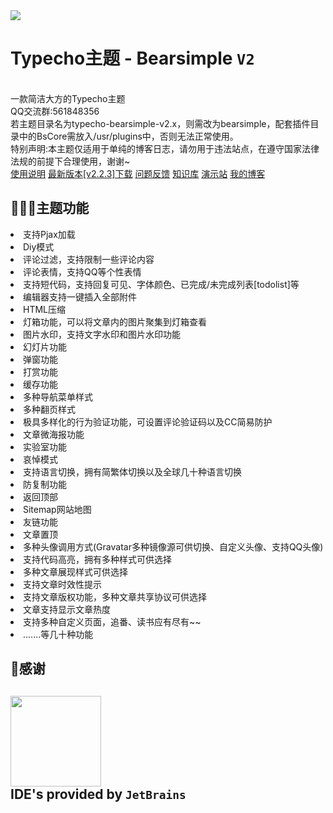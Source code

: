 <img src="https://i.ibb.co/m0Q2dr0/IMG-20221202-015442.jpg">
<h1>Typecho主题 - Bearsimple <code>V2</code></h1><br>
一款简洁大方的Typecho主题<br>
QQ交流群:561848356<br>
<a>若主题目录名为typecho-bearsimple-v2.x，则需改为bearsimple，配套插件目录中的BsCore需放入/usr/plugins中，否则无法正常使用。</a><br>
<a>特别声明:本主题仅适用于单纯的博客日志，请勿用于违法站点，在遵守国家法律法规的前提下合理使用，谢谢~</a><br>
<a href="https://www.bearnotion.eu/Typecho/bearsimple.html">使用说明</a>
<a href="https://github.com/whitebearcode/typecho-bearsimple/releases/download/v2.2.3/Bearsimple_v2.2.3.release.zip">最新版本[v2.2.3]下载</a>
<a href = "https://support.qq.com/products/314782">问题反馈</a>
<a href = "https://bearnotion.flowus.cn/share/59d9bea7-d0d3-447b-a090-57f8876e393c">知识库</a>
<a href = "https://bearsimple.typecho.ru/">演示站</a>
<a href = "https://www.bearnotion.ru/">我的博客</a><br>
<h2>🌟🌟🌟主题功能</h2>
<li>支持Pjax加载</li>
<li>Diy模式</li>
<li>评论过滤，支持限制一些评论内容</li>
<li>评论表情，支持QQ等个性表情</li>
<li>支持短代码，支持回复可见、字体颜色、已完成/未完成列表[todolist]等</li>
<li>编辑器支持一键插入全部附件</li>
<li>HTML压缩</li>
<li>灯箱功能，可以将文章内的图片聚集到灯箱查看</li>
<li>图片水印，支持文字水印和图片水印功能</li>
<li>幻灯片功能</li>
<li>弹窗功能</li>
<li>打赏功能</li>
<li>缓存功能</li>
<li>多种导航菜单样式</li>
<li>多种翻页样式</li>
<li>极具多样化的行为验证功能，可设置评论验证码以及CC简易防护</li>
<li>文章微海报功能</li>
<li>实验室功能</li>
<li>哀悼模式</li>
<li>支持语言切换，拥有简繁体切换以及全球几十种语言切换</li>
<li>防复制功能</li>
<li>返回顶部</li>
<li>Sitemap网站地图</li>
<li>友链功能</li>
<li>文章置顶</li>
<li>多种头像调用方式(Gravatar多种镜像源可供切换、自定义头像、支持QQ头像)</li>
<li>支持代码高亮，拥有多种样式可供选择</li>
<li>多种文章展现样式可供选择</li>
<li>支持文章时效性提示</li>
<li>支持文章版权功能，多种文章共享协议可供选择</li>
<li>文章支持显示文章热度</li>
<li>支持多种自定义页面，追番、读书应有尽有~~</li>
<li>.......等几十种功能</li>
<h2>🥳感谢<h2>
<a href="https://www.jetbrains.com/?from=BearSimple" target="_blank">

<img src = 'https://ftp.bmp.ovh/imgs/2021/07/7883cb70a96b6ccd.png' width="145">

</a>  
 <br>IDE's provided by <code>JetBrains</code>
